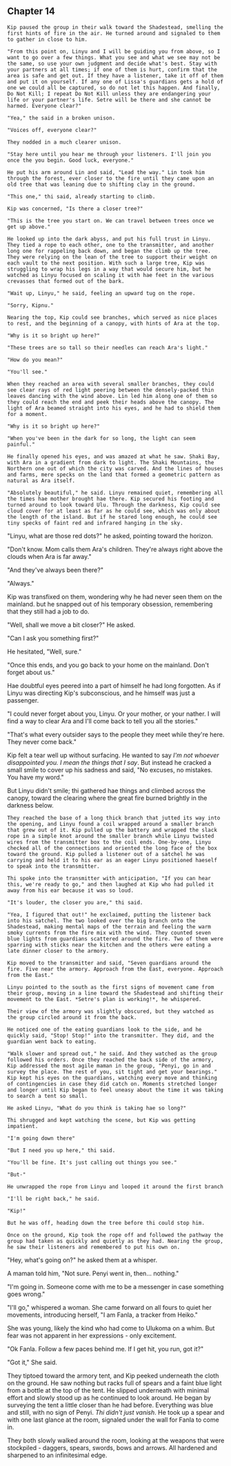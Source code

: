 <!--
  - They storm the castle
    - Linyu and Kip watch from the treetops
      - Linyu issues orders based on what thi sees

		- It takes a long time for a recon to come back
			- Kip goes out to check what's going on
			- Finds Setre tied by Ramne, who is interrogating her.
			- The recon is dying in front of them.
			- Ramne is surprised and turns his attention away for a second, and Setre trips him.
			- Setre holds him down while Kip unties her ropes and uses them on him.

		- They leave to take the recon back to the group.
			- Kip helps hae while Setre leads the charge with Linyu's help and the armory's weapons.
			- Setre says "The wind speaks", many guardians say "Ulu listens" and rise against the other guardians.
			- Most Shadesteaders flee for safety as the few that aren't allied with Casra try to fight back and fail.
			- Most try to escape and are captured by Kip's group, and surrender.
			- One of them escapes, and carries a hot burning twig from the great fire to burn the tent down, and everyone flees.

		- Lissa comes back amidst the sound of chaos, and finds the great tent burning
			- (Has been torturing Casra, tying hae up and marking hae whole body with luminescent tattoos in the cold, doping hae with kanosin)
			- Lissa goes to the armory and finds Ramne tied up, and unties him
			- Linyu notifies Set and Kip of Ram and Lissa trying to ambush them
				- Ramne distracts them while Lissa swiftly injures them both.
				- Ramne goes straight to the tent to save several boxes of Kanosin.
			- Casra returns, naked and bloody and drugged, but fighting through it.
				- Thi stops Lissa from killing Setre, pushing hae off of Setre and killing hae in a vengeful rage.
			- The heat and smoke start to make Linyu woozy. Thi falls off the branch and holds on by the radio wires, barely conscious.
				- Casra climbs after hae, but is too late.
				- Ramne is busy saving Kanosin from the fire at the great tent, and sees Linyu.
				- Ramne leaves hae dangling, and thi falls into the fire.



	= I can kill Setre and Casra, leaving no one to lead, while totally enraged at Kip for leaving hae.
		- Mel will need hae help to feed and hold people in the dark, away from robot sight.
			- Robots would be smarter than this, wouldn't they?
		- Ramne and Ginnu would likely take over and repeat the same problem.
			- What's the point?
				- Linyu will become a villain, conquering Ulukoma and then the rest of the world.
				- Kip wakes up from the dream of a happy ending.
	= If I kill Linyu instead, Kip wakes up from the dream of a happy ending still
		- Ulukoma goes on in better hands, but is eternally bitter at Kip for his negligence.
			- Reluctant to help Heiko store people.
				- Question of whether robots would be smarter than this.
				- Heiko doesn't do this to hide people, but to buy time.

-->


## Chapter 14


	Kip paused the group in their walk toward the Shadestead, smelling the first hints of fire in the air. He turned around and signaled to them to gather in close to him.

	"From this point on, Linyu and I will be guiding you from above, so I want to go over a few things. What you see and what we see may not be the same, so use your own judgment and decide what's best. Stay with your partners at all times; if one of them is hurt, confirm that the area is safe and get out. If they have a listener, take it off of them and put it on yourself. If any one of Lissa's guardians gets a hold of one we could all be captured, so do not let this happen. And finally, Do Not Kill; I repeat Do Not Kill unless they are endangering your life or your partner's life. Setre will be there and she cannot be harmed. Everyone clear?"

	"Yea," the said in a broken unison.

	"Voices off, everyone clear?"

	They nodded in a much clearer unison.

	"Stay here until you hear me through your listeners. I'll join you once the you begin. Good luck, everyone."

	He put his arm around Lin and said, "Lead the way." Lin took him through the forest, ever closer to the fire until they came upon an old tree that was leaning due to shifting clay in the ground.

	"This one," thi said, already starting to climb.

	Kip was concerned, "Is there a closer tree?"

	"This is the tree you start on. We can travel between trees once we get up above."

	He looked up into the dark abyss, and put his full trust in Linyu. They tied a rope to each other, one to the transmitter, and another long one for rappeling back down, and began the climb up the tree. They were relying on the lean of the tree to support their weight on each vault to the next position. With such a large tree, Kip was struggling to wrap his legs in a way that would secure him, but he watched as Linyu focused on scaling it with hae feet in the various crevasses that formed out of the bark.

	"Wait up, Linyu," he said, feeling an upward tug on the rope.

	"Sorry, Kipnu."

	Nearing the top, Kip could see branches, which served as nice places to rest, and the beginning of a canopy, with hints of Ara at the top.

	"Why is it so bright up here?"

	"These trees are so tall so their needles can reach Ara's light."

	"How do you mean?"

	"You'll see."

	When they reached an area with several smaller branches, they could see clear rays of red light peering between the densely-packed thin leaves dancing with the wind above. Lin led him along one of them so they could reach the end and peek their heads above the canopy. The light of Ara beamed straight into his eyes, and he had to shield them for a moment.

	"Why is it so bright up here?"

	"When you've been in the dark for so long, the light can seem painful."

	He finally opened his eyes, and was amazed at what he saw. Shaki Bay, with Ara in a gradient from dark to light. The Shaki Mountains, the Northern one out of which the city was carved. And the lines of houses and farms, mere specks on the land that formed a geometric pattern as natural as Ara itself.

	"Absolutely beautiful," he said. Linyu remained quiet, remembering all the times hae mother brought hae there. Kip secured his footing and turned around to look toward Ulu. Through the darkness, Kip could see cloud cover for at least as far as he could see, which was only about the length of the island. But if he stared long enough, he could see tiny specks of faint red and infrared hanging in the sky.

  "Linyu, what are those red dots?" he asked, pointing toward the horizon.

  "Don't know. Mom calls them Ara's children. They're always right above the clouds when Ara is far away."

  "And they've always been there?"

  "Always."

  Kip was transfixed on them, wondering why he had never seen them on the mainland. but he snapped out of his temporary obsession, remembering that they still had a job to do.

  "Well, shall we move a bit closer?" He asked.

  "Can I ask you something first?"

  He hesitated, "Well, sure."

  "Once this ends, and you go back to your home on the mainland. Don't forget about us."

  Hae doubtful eyes peered into a part of himself he had long forgotten. As if Linyu was directing Kip's subconscious, and he himself was just a passenger.

  "I could never forget about you, Linyu. Or your mother, or your nather. I will find a way to clear Ara and I'll come back to tell you all the stories."

  "That's what every outsider says to the people they meet while they're here. They never come back."

  Kip felt a tear well up without surfacing. He wanted to say *I'm not whoever disappointed you. I mean the things that I say*. But instead he cracked a small smile to cover up his sadness and said, "No excuses, no mistakes. You have my word."

  But Linyu didn't smile; thi gathered hae things and climbed across the canopy, toward the clearing where the great fire burned brightly in the darkness below.

	They reached the base of a long thick branch that jutted its way into the opening, and Linyu found a coil wrapped around a smaller branch that grew out of it. Kip pulled up the battery and wrapped the slack rope in a simple knot around the smaller branch while Linyu twisted wires from the transmitter box to the coil ends. One-by-one, Linyu checked all of the connections and oriented the long face of the box toward the ground. Kip pulled a listener out of a satchel he was carrying and held it to his ear as an eager Linyu positioned haeself to speak into the transmitter.

	Thi spoke into the transmitter with anticipation, "If you can hear this, we're ready to go," and then laughed at Kip who had pulled it away from his ear because it was so loud.

	"It's louder, the closer you are," thi said.

	"Yea, I figured that out!" he exclaimed, putting the listener back into his satchel. The two looked over the big branch onto the Shadestead, making mental maps of the terrain and feeling the warm smoky currents from the fire mix with the wind. They counted seven blue lights from guardians scattered around the fire. Two of them were sparring with sticks near the kitchen and the others were eating a late dinner closer to the armory.

	Kip moved to the transmitter and said, "Seven guardians around the fire. Five near the armory. Approach from the East, everyone. Approach from the East."

	Linyu pointed to the south as the first signs of movement came from their group, moving in a line toward the Shadestead and shifting their movement to the East. *Setre's plan is working!*, he whispered.

	Their view of the armory was slightly obscured, but they watched as the group circled around it from the back.

	He noticed one of the eating guardians look to the side, and he quickly said, "Stop! Stop!" into the transmitter. They did, and the guardian went back to eating.

	"Walk slower and spread out," he said. And they watched as the group followed his orders. Once they reached the back side of the armory, Kip addressed the most agile maman in the group, "Penyi, go in and survey the place. The rest of you, sit tight and get your bearings." Kip kept his eyes on the guardians, watching every move and thinking of contingencies in case they did catch on. Moments stretched longer and longer until Kip began to feel uneasy about the time it was taking to search a tent so small.

	He asked Linyu, "What do you think is taking hae so long?"

	Thi shrugged and kept watching the scene, but Kip was getting impatient.

	"I'm going down there"

	"But I need you up here," thi said.

	"You'll be fine. It's just calling out things you see."

	"But-"

	He unwrapped the rope from Linyu and looped it around the first branch

	"I'll be right back," he said.

	"Kip!"

	But he was off, heading down the tree before thi could stop him.

	Once on the ground, Kip took the rope off and followed the pathway the group had taken as quickly and quietly as they had. Nearing the group, he saw their listeners and remembered to put his own on.

  "Hey, what's going on?" he asked them at a whisper.

  A maman told him, "Not sure. Penyi went in, then... nothing."

  "I'm going in. Someone come with me to be a messenger in case something goes wrong."

  "I'll go," whispered a woman. She came forward on all fours to quiet her movements, introducing herself, "I am Fanla, a tracker from Heiko."

  She was young, likely the kind who had come to Ulukoma on a whim. But fear was not apparent in her expressions - only excitement.

  "Ok Fanla. Follow a few paces behind me. If I get hit, you run, got it?"

  "Got it," She said.

  They tiptoed toward the armory tent, and Kip peeked underneath the cloth on the ground. He saw nothing but racks full of spears and a faint blue light from a bottle at the top of the tent. He slipped underneath with minimal effort and slowly stood up as he continued to look around. He began by surveying the tent a little closer than he had before. Everything was blue and still, with no sign of Penyi. *Thi didn't just vanish*. He took up a spear and with one last glance at the room, signaled under the wall for Fanla to come in.

  They both slowly walked around the room, looking at the weapons that were stockpiled - daggers, spears, swords, bows and arrows. All hardened and sharpened to an infinitesimal edge.
